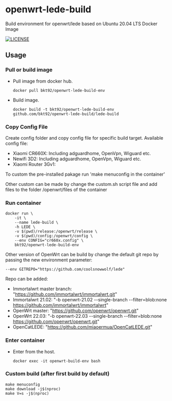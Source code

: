 # openwrt-lede-build
Build environment for openwrt/lede based on Ubuntu 20.04 LTS Docker Image 

[![LICENSE](https://img.shields.io/github/license/mashape/apistatus.svg?style=flat-square&label=License)]()

## Usage

### Pull or build image

- Pull image from docker hub.
  
  ```shell
  docker pull bkt92/openwrt-lede-build-env
  ```

- Build image.
  
  ```shell
  docker build -t bkt92/openwrt-lede-build-env github.com/bkt92/openwrt-lede-build/lede-build
  ```
### Copy Config File
Create config folder and copy config file for specific build target.
Available config file:
- Xiaomi CR660X: Including adguardhome, OpenVpn, Wiguard etc.
- Newifi 3D2: Including adguardhome, OpenVpn, Wiguard etc.
- Xiaomi Router 3Gv1: 

To custom the pre-installed pakage run 'make menuconfig in the container'

Other custom can be made by change the custom.sh script file and add files to the folder /openwrt/files of the container

### Run container

```shell
docker run \
    -it \
    --name lede-build \
    -h LEDE \
    -v $(pwd)/release:/openwrt/release \
    -v $(pwd)/config:/openwrt/config \
    --env CONFIG="cr660x.config" \
    bkt92/openwrt-lede-build-env
```

Other version of OpenWrt can be build by change the default git repo by passing the new environment parameter:
```shell
--env GITREPO="https://github.com/coolsnowwolf/lede"
```
Repo can be added:

- Immortalwrt master branch: "https://github.com/immortalwrt/immortalwrt.git"
- Immortalwrt 21.02: "-b openwrt-21.02 --single-branch --filter=blob:none https://github.com/immortalwrt/immortalwrt"
- OpenWrt master: "https://github.com/openwrt/openwrt.git"
- OpenWrt 22.03:  "-b openwrt-22.03 --single-branch --filter=blob:none https://github.com/openwrt/openwrt.git"
- OpenCatLEDE: "https://github.com/miaoermua/OpenCatLEDE.git"


### Enter container

- Enter from the host.
  
  ```shell
  docker exec -it openwrt-build-env bash
  ```

### Custom build (after first build by default)

```shell
make menuconfig
make download -j$(nproc)
make V=s -j$(nproc)
```
